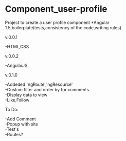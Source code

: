 # Component_user-profile
Project to create a user profile component  *Angular 1.5,boilerplate(tests,consistency of the code,writing rules) 

v.0.0.1

-HTML,CSS 

v.0.0.2

-AngularJS

v.0.1.0

-Addeded 'ngRoute','ngResource'<br>
-Custom filter and order by for comments<br>
-Display data to view<br>
-Like,Follow<br>

To Do:

-Add Comment <br>
-Popup with site <br>
-Test's<br>
-Routes?<br>
